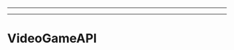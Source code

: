 -------------------------------------------------------------
-------------------------------------------------------
# VideoGameAPI
